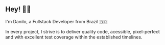 ## Hey! 👋🏼

I'm Danilo, a Fullstack Developer from Brazil 🇧🇷

In every project, I strive is to deliver quality code, acessible, pixel-perfect and with excellent test coverage within the established timelines.
